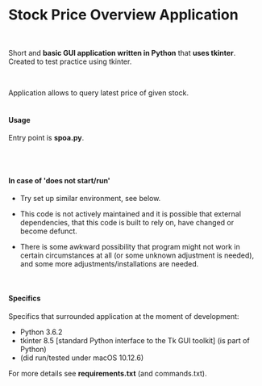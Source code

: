 # Stock Price Overview Application

<br>


Short and **basic GUI application written in Python** that **uses tkinter**.
<br>Created to test practice using tkinter.

<br>

Application allows to query latest price of given stock.
<br>
<br>

#### Usage

Entry point is **spoa.py**.

<br>
<br>

#### In case of 'does not start/run'

- Try set up similar environment, see below.<br>

- This code is not actively maintained and it is 
possible that external dependencies, that this 
code is built to rely on, have changed or become defunct.

- There is some awkward possibility that program might 
not work in certain circumstances at all (or 
some unknown adjustment is needed), and some more 
adjustments/installations are needed.<br>

<br>

#### Specifics

Specifics that surrounded application at the moment of development:

- Python 3.6.2
- tkinter 8.5 [standard Python interface to the Tk GUI toolkit] (is part of Python)
- (did run/tested under macOS 10.12.6)

For more details see **requirements.txt** (and commands.txt).

